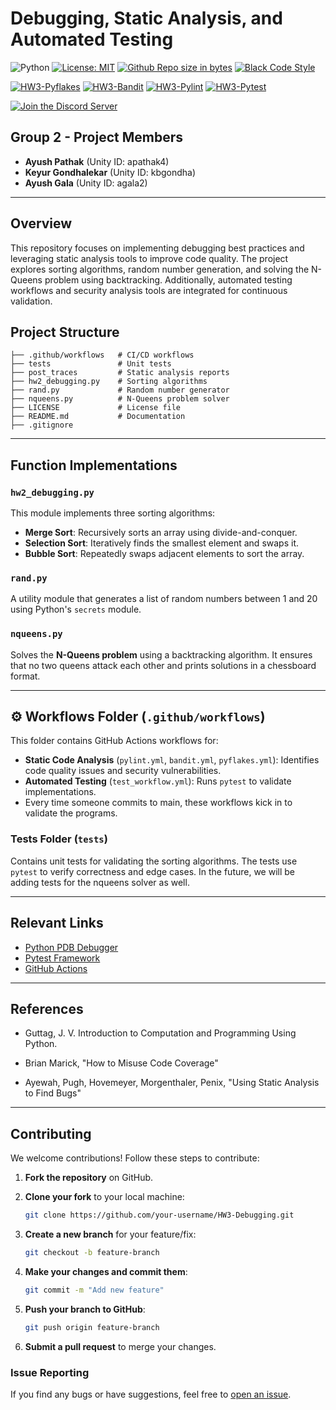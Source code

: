 # Debugging, Static Analysis, and Automated Testing

![Python](https://img.shields.io/badge/Made%20With-Python-blue)
[![License: MIT](https://img.shields.io/badge/License-MIT-green)](LICENSE)
[![Github Repo size in bytes](https://img.shields.io/github/languages/code-size/SE-Spring2025-G2/HW3-Debugging)](https://github.com/SE-Spring2025-G2/HW3-Debugging)
[![Black Code Style](https://img.shields.io/badge/code%20style-black-000000.svg)](https://github.com/psf/black)

[![HW3-Pyflakes](https://github.com/SE-Spring2025-G2/HW3-Debugging/actions/workflows/main.yml/badge.svg)](https://github.com/SE-Spring2025-G2/HW3-Debugging/actions/workflows/main.yml)
[![HW3-Bandit](https://github.com/SE-Spring2025-G2/HW3-Debugging/actions/workflows/bandit.yml/badge.svg)](https://github.com/SE-Spring2025-G2/HW3-Debugging/actions/workflows/bandit.yml)
[![HW3-Pylint](https://github.com/SE-Spring2025-G2/HW3-Debugging/actions/workflows/pylint.yml/badge.svg)](https://github.com/SE-Spring2025-G2/HW3-Debugging/actions/workflows/pylint.yml)
[![HW3-Pytest](https://github.com/SE-Spring2025-G2/HW3-Debugging/actions/workflows/test_workflow.yml/badge.svg)](https://github.com/SE-Spring2025-G2/HW3-Debugging/actions/workflows/test_workflow.yml)

[![Join the Discord Server](https://img.shields.io/badge/Join%20the%20Discord%20Server-7289DA?style=flat&logo=discord&logoColor=white)](https://discord.gg/auXqC4gj)


## Group 2 - Project Members
- **Ayush Pathak** (Unity ID: apathak4)
- **Keyur Gondhalekar** (Unity ID: kbgondha)
- **Ayush Gala** (Unity ID: agala2)

---

## Overview
This repository focuses on implementing debugging best practices and leveraging static analysis tools to improve code quality. The project explores sorting algorithms, random number generation, and solving the N-Queens problem using backtracking. Additionally, automated testing workflows and security analysis tools are integrated for continuous validation.

## Project Structure
```
├── .github/workflows   # CI/CD workflows
├── tests               # Unit tests
├── post_traces         # Static analysis reports
├── hw2_debugging.py    # Sorting algorithms
├── rand.py             # Random number generator
├── nqueens.py          # N-Queens problem solver
├── LICENSE             # License file
├── README.md           # Documentation
├── .gitignore
```
---

## Function Implementations

### `hw2_debugging.py`
This module implements three sorting algorithms:
- **Merge Sort**: Recursively sorts an array using divide-and-conquer.
- **Selection Sort**: Iteratively finds the smallest element and swaps it.
- **Bubble Sort**: Repeatedly swaps adjacent elements to sort the array.

### `rand.py`
A utility module that generates a list of random numbers between 1 and 20 using Python's `secrets` module.

### `nqueens.py`
Solves the **N-Queens problem** using a backtracking algorithm. It ensures that no two queens attack each other and prints solutions in a chessboard format.

---

## ⚙️ Workflows Folder (`.github/workflows`)
This folder contains GitHub Actions workflows for:
- **Static Code Analysis** (`pylint.yml`, `bandit.yml`, `pyflakes.yml`): Identifies code quality issues and security vulnerabilities.
- **Automated Testing** (`test_workflow.yml`): Runs `pytest` to validate implementations.
- Every time someone commits to main, these workflows kick in to validate the programs.

### Tests Folder (`tests`)
Contains unit tests for validating the sorting algorithms. The tests use `pytest` to verify correctness and edge cases. In the future, we will be adding tests for the nqueens solver as well.

---

## Relevant Links
- [Python PDB Debugger](https://docs.python.org/3/library/pdb.html)
- [Pytest Framework](https://pytest.org/)
- [GitHub Actions](https://docs.github.com/en/actions)

---

## References
- Guttag, J. V. Introduction to Computation and Programming Using Python.

- Brian Marick, "How to Misuse Code Coverage"

- Ayewah, Pugh, Hovemeyer, Morgenthaler, Penix, "Using Static Analysis to Find Bugs" 

---

## Contributing
We welcome contributions! Follow these steps to contribute:
1. **Fork the repository** on GitHub.

2. **Clone your fork** to your local machine:
   ```bash
   git clone https://github.com/your-username/HW3-Debugging.git
   ```
3. **Create a new branch** for your feature/fix:
   ```bash
   git checkout -b feature-branch
   ```
4. **Make your changes and commit them**:
   ```bash
   git commit -m "Add new feature"
   ```
5. **Push your branch to GitHub**:
   ```bash
   git push origin feature-branch
   ```
6. **Submit a pull request** to merge your changes.

### Issue Reporting
If you find any bugs or have suggestions, feel free to [open an issue](https://github.com/SE-Spring2025-G2/HW3-Debugging/issues).


